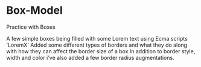 # Box-Model
Practice with Boxes 

A few simple boxes being filled with some Lorem text using Ecma scripts 'LoremX'
Added some different types of borders and what they do along with how they can affect the border size of a box
In addition to border style, width and color i've also added a few border radius augmentations.
